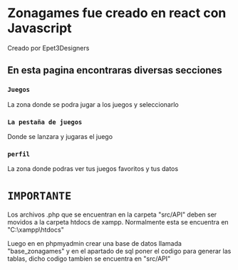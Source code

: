 # Zonagames fue creado en react con Javascript

Creado por Epet3Designers

## En esta pagina encontraras diversas secciones


### `Juegos`

La zona donde se podra jugar a los juegos y seleccionarlo

### `La pestaña de juegos`

Donde se lanzara y jugaras el juego

### `perfil`

La zona donde podras ver tus juegos favoritos y tus datos

# `IMPORTANTE`

Los archivos .php que se encuentran en la carpeta "src/API" deben ser movidos a la carpeta htdocs de xampp.
Normalmente esta se encuentra en "C:\xampp\htdocs"

Luego en en phpmyadmin crear una base de datos llamada "base_zonagames" y en el apartado de sql poner el codigo para generar las tablas, dicho codigo tambien se encuentra en "src/API"